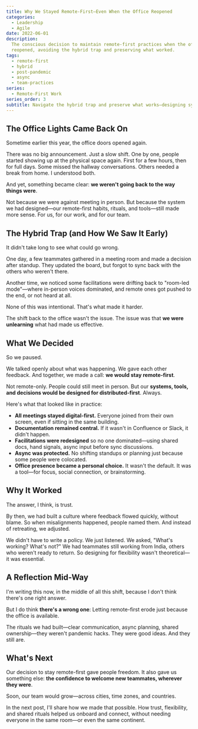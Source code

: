 ```yaml
---
title: Why We Stayed Remote-First—Even When the Office Reopened
categories:
  - Leadership
  - Agile
date: 2022-06-01
description:
  The conscious decision to maintain remote-first practices when the office
  reopened, avoiding the hybrid trap and preserving what worked.
tags:
  - remote-first
  - hybrid
  - post-pandemic
  - async
  - team-practices
series:
  - Remote-First Work
series_order: 3
subtitle: Navigate the hybrid trap and preserve what works—designing systems for distributed-first collaboration even when the office reopens
---
```


## The Office Lights Came Back On

Sometime earlier this year, the office doors opened again.

There was no big announcement. Just a slow shift. One by one, people started showing up at the physical space again. First for a few hours, then for full days. Some missed the hallway conversations. Others needed a break from home. I understood both.

And yet, something became clear: **we weren't going back to the way things were**.

Not because we were against meeting in person. But because the system we had designed—our remote-first habits, rituals, and tools—still made more sense. For us, for our work, and for our team.

## The Hybrid Trap (and How We Saw It Early)

It didn't take long to see what could go wrong.

One day, a few teammates gathered in a meeting room and made a decision after standup. They updated the board, but forgot to sync back with the others who weren't there.

Another time, we noticed some facilitations were drifting back to "room-led mode"—where in-person voices dominated, and remote ones got pushed to the end, or not heard at all.

None of this was intentional. That's what made it harder.

The shift back to the office wasn't the issue. The issue was that **we were unlearning** what had made us effective.

## What We Decided

So we paused.

We talked openly about what was happening.
We gave each other feedback.
And together, we made a call: **we would stay remote-first**.

Not remote-only. People could still meet in person. But our **systems, tools, and decisions would be designed for distributed-first**. Always.

Here's what that looked like in practice:

- **All meetings stayed digital-first.** Everyone joined from their own screen, even if sitting in the same building.
- **Documentation remained central.** If it wasn't in Confluence or Slack, it didn't happen.
- **Facilitations were redesigned** so no one dominated—using shared docs, hand signals, async input before sync discussions.
- **Async was protected.** No shifting standups or planning just because some people were colocated.
- **Office presence became a personal choice.** It wasn't the default. It was a tool—for focus, social connection, or brainstorming.

## Why It Worked

The answer, I think, is trust.

By then, we had built a culture where feedback flowed quickly, without blame.
So when misalignments happened, people named them.
And instead of retreating, we adjusted.

We didn't have to write a policy. We just listened.
We asked, "What's working? What's not?"
We had teammates still working from India, others who weren't ready to return.
So designing for flexibility wasn't theoretical—it was essential.

## A Reflection Mid-Way

I'm writing this now, in the middle of all this shift, because I don't think there's one right answer.

But I do think **there's a wrong one**:
Letting remote-first erode just because the office is available.

The rituals we had built—clear communication, async planning, shared ownership—they weren't pandemic hacks.
They were good ideas.
And they still are.

## What's Next

Our decision to stay remote-first gave people freedom.
It also gave us something else: **the confidence to welcome new teammates, wherever they were**.

Soon, our team would grow—across cities, time zones, and countries.

In the next post, I'll share how we made that possible.
How trust, flexibility, and shared rituals helped us onboard and connect,
without needing everyone in the same room—or even the same continent.
